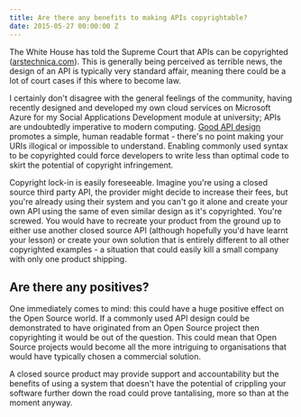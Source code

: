 ```yaml
---
title: Are there any benefits to making APIs copyrightable?
date: 2015-05-27 00:00:00 Z
---
```


The White House has told the Supreme Court that APIs can be copyrighted ([arstechnica.com](http://arstechnica.com/tech-policy/2015/05/white-house-sides-with-oracle-tells-supreme-court-apis-are-copyrightable/)). This is generally being perceived as terrible news, the design of an API is typically very standard affair, meaning there could be a lot of court cases if this where to become law.

I certainly don't disagree with the general feelings of the community, having recently designed and developed my own cloud services on Microsoft Azure for my Social Applications Development module at university; APIs are undoubtedly imperative to modern computing. [Good API design](http://lcsd05.cs.tamu.edu/slides/keynote.pdf) promotes a simple, human readable format - there's no point making your URIs illogical or impossible to understand. Enabling commonly used syntax to be copyrighted could force developers to write less than optimal code to skirt the potential of copyright infringement.

Copyright lock-in is easily foreseeable. Imagine you're using a closed source third party API, the provider might decide to increase their fees, but you're already using their system and you can't go it alone and create your own API using the same of even similar design as it's copyrighted. You're screwed. You would have to recreate your product from the ground up to either use another closed source API (although hopefully you'd have learnt your lesson) or create your own solution that is entirely different to all other copyrighted examples - a situation that could easily kill a small company with only one product shipping.

## Are there any positives?

One immediately comes to mind: this could have a huge positive effect on the Open Source world. If a commonly used API design could be demonstrated to have originated from an Open Source project then copyrighting it would be out of the question. This could mean that Open Source projects would become all the more intriguing to organisations that would have typically chosen a commercial solution.

A closed source product may provide support and accountability but the benefits of using a system that doesn't have the potential of crippling your software further down the road could prove tantalising, more so than at the moment anyway.